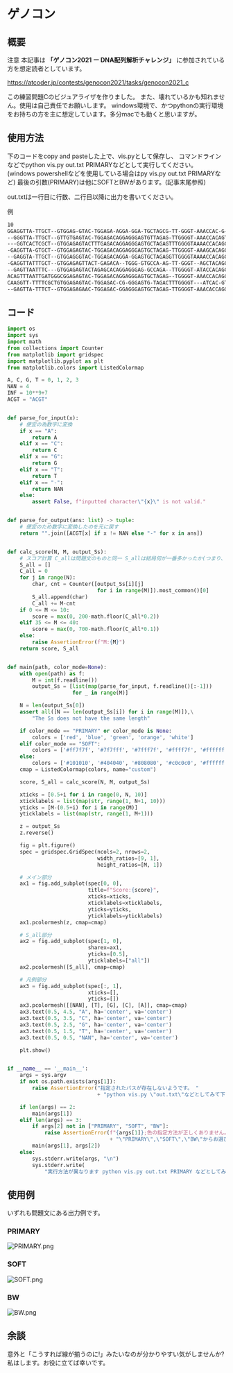 # ゲノコン

## 概要

注意 本記事は **「ゲノコン2021 ー DNA配列解析チャレンジ」** に参加されている方を想定読者としています。

https://atcoder.jp/contests/genocon2021/tasks/genocon2021_c

この練習問題Cのビジュアライザを作りました。
また、壊れているかも知れません。使用は自己責任でお願いします。
windows環境で、かつpythonの実行環境をお持ちの方を主に想定しています。多分macでも動くと思いますが。

## 使用方法

下のコードをcopy and pasteした上で、vis.pyとして保存し、
コマンドラインなどでpython vis.py out.txt PRIMARYなどとして実行してください。
(windows powershellなどを使用している場合はpy vis.py out.txt PRIMARYなど)
最後の引数(PRIMARY)は他にSOFTとBWがあります。(記事末尾参照)

out.txtは一行目に行数、二行目以降に出力を書いてください。

例

```out.txt
10
GGAGGTTA-TTGCT--GTGGAG-GTAC-TGGAGA-AGGA-GGA-TGCTAGCG-TT-GGGT-AAACCAC-G-AGC-ATTTTGACTT-G-T-ACT--TC-GCCTC----
--GGGTTA-TTGCT--GTTGTGAGTAC-TGGAGACAGGAGGGAGTGTTAGAG-TTGGGGT-AAACCACAGTAGCTCATGTCACTTGGATAACTCGTCAGCCTC----
---GGTCACTCGCT--GTGGAGAGTACTTTGAGACAGGAGGGAGTGCTAGAGTTTGGGGTAAAACCACAGCAGCTCATG-CACTTGGATATCT-GTGAG-C-C----
-GAGGTTA-GTGCT--GTGGAGAGTAC-TGGAGACAGGAGGGAGTGCTAGAG-TTGGGGT-AAAGCACAGCA-CCATTCACTGATAAATGTCAGGCCTAGGGG----
--GAGGTA-TTGCT--GTGGAGGGTAC-TGGAGACAGGA-GGAGTGCTAGAGGTTGGGGTAAAACCACAGCAGCTCAT-TTACTT-GAT-ACT-GTCAGGCTC-AGG
-GAGGTTATTTGCT--GTGGAGAGTTACT-GAGACA--TGGG-GTGCCA-AG-TT-GGGT--AGCTACAGCAGCTCATTTCACTT-GAT-ACT-G-CAGGCTCTCAG
--GAGTTAATTTC---GTGGAGAGTACTAGAGCACAGGAGGGAG-GCCAGA--TTGGGGT-ATACCACAGCAGCTCGT-TCACTT---TAACT-GTCAGGC-CCTCA
ACAGTTTAATTGATGGGCGGAGAGTAC-TGGAGACAGGAGGGAGTGCTAGAG--TGGGGT-AAACCACAGCAGCATCTTTCA-TT--ATAACT-GTCAG--------
CAAGGTT-TTTTCGCTGTGGAGAGTAC-TGGAGAC-CG-GGGAGTG-TAGACTTTGGGGT---ATCAC-GTAG--CAGCTTATTTCG--ACTTTGT-A--CT-GTAA
--GAGTTA-TTTCT--GTGGAGAGAAC-TGGAGAC-GGAGGGAGTGCTAGAG-TTGGGGT-AAACACCAGGCAGCCATTTCACTT-GATAACT-GTCAGGC-C--TT
```

## コード

```vis.py
import os
import sys
import math
from collections import Counter
from matplotlib import gridspec
import matplotlib.pyplot as plt
from matplotlib.colors import ListedColormap

A, C, G, T = 0, 1, 2, 3
NAN = 4
INF = 10**9+7
ACGT = "ACGT"


def parse_for_input(x):
    # 便宜の為数字に変換
    if x == "A":
        return A
    elif x == "C":
        return C
    elif x == "G":
        return G
    elif x == "T":
        return T
    elif x == "-":
        return NAN
    else:
        assert False, f"inputted character\"{x}\" is not valid."


def parse_for_output(ans: list) -> tuple:
    # 便宜のため数字に変換したのを元に戻す
    return "".join([ACGT[x] if x != NAN else "-" for x in ans])


def calc_score(N, M, output_Ss):
    # スコア計算 C_allは問題文のものと同一 S_allは結局何が一番多かったか(つまり、復元された配列)
    S_all = []
    C_all = 0
    for j in range(N):
        char, cnt = Counter([output_Ss[i][j]
                             for i in range(M)]).most_common()[0]
        S_all.append(char)
        C_all += M-cnt
    if 0 <= M <= 10:
        score = max(0, 200-math.floor(C_all*0.2))
    elif 35 <= M <= 40:
        score = max(0, 700-math.floor(C_all*0.1))
    else:
        raise AssertionError(f"M:{M}")
    return score, S_all


def main(path, color_mode=None):
    with open(path) as f:
        M = int(f.readline())
        output_Ss = [list(map(parse_for_input, f.readline()[:-1]))
                     for _ in range(M)]

    N = len(output_Ss[0])
    assert all([N == len(output_Ss[i]) for i in range(M)]),\
        "The Ss does not have the same length"

    if color_mode == "PRIMARY" or color_mode is None:
        colors = ['red', 'blue', 'green', 'orange', 'white']
    elif color_mode == "SOFT":
        colors = ['#ff7f7f', '#7f7fff', '#7fff7f', '#ffff7f', '#ffffff']
    else:
        colors = ['#101010', '#404040', '#808080', '#c0c0c0', '#ffffff']
    cmap = ListedColormap(colors, name="custom")

    score, S_all = calc_score(N, M, output_Ss)

    xticks = [0.5+i for i in range(0, N, 10)]
    xticklabels = list(map(str, range(1, N+1, 10)))
    yticks = [M-(0.5+i) for i in range(M)]
    yticklabels = list(map(str, range(1, M+1)))

    z = output_Ss
    z.reverse()

    fig = plt.figure()
    spec = gridspec.GridSpec(ncols=2, nrows=2,
                             width_ratios=[9, 1],
                             height_ratios=[M, 1])

    # メイン部分
    ax1 = fig.add_subplot(spec[0, 0],
                          title=f"Score:{score}",
                          xticks=xticks,
                          xticklabels=xticklabels,
                          yticks=yticks,
                          yticklabels=yticklabels)
    ax1.pcolormesh(z, cmap=cmap)

    # S_all部分
    ax2 = fig.add_subplot(spec[1, 0],
                          sharex=ax1,
                          yticks=[0.5],
                          yticklabels=["all"])
    ax2.pcolormesh([S_all], cmap=cmap)

    # 凡例部分
    ax3 = fig.add_subplot(spec[:, 1],
                          xticks=[],
                          yticks=[])
    ax3.pcolormesh([[NAN], [T], [G], [C], [A]], cmap=cmap)
    ax3.text(0.5, 4.5, "A", ha='center', va='center')
    ax3.text(0.5, 3.5, "C", ha='center', va='center')
    ax3.text(0.5, 2.5, "G", ha='center', va='center')
    ax3.text(0.5, 1.5, "T", ha='center', va='center')
    ax3.text(0.5, 0.5, "NAN", ha='center', va='center')

    plt.show()


if __name__ == '__main__':
    args = sys.argv
    if not os.path.exists(args[1]):
        raise AssertionError("指定されたパスが存在しないようです。 "
                             + "python vis.py \"out.txt\"などとしてみて下さい。")

    if len(args) == 2:
        main(args[1])
    elif len(args) == 3:
        if args[2] not in ["PRIMARY", "SOFT", "BW"]:
            raise AssertionError(f"{args[1]};色の指定方法が正しくありません。 "
                                 + "\"PRIMARY\",\"SOFT\",\"BW\"からお選びください。")
        main(args[1], args[2])
    else:
        sys.stderr.write(args, "\n")
        sys.stderr.write(
            "実行方法が異なります python vis.py out.txt PRIMARY などとしてみて下さい。")
```

## 使用例

いずれも問題文にある出力例です。

### PRIMARY

![PRIMARY.png](https://qiita-image-store.s3.ap-northeast-1.amazonaws.com/0/905155/48e05408-ef39-c8cd-2f2d-22cf3b2faaf6.png)

### SOFT

![SOFT.png](https://qiita-image-store.s3.ap-northeast-1.amazonaws.com/0/905155/f76dd92d-d60c-f065-7565-13556bbf9c8f.png)

### BW

![BW.png](https://qiita-image-store.s3.ap-northeast-1.amazonaws.com/0/905155/0691d383-2a16-5781-fdf4-16d2a8e4b6c3.png)

## 余談

意外と「こうすれば線が揃うのに!」みたいなのが分かりやすい気がしませんか? 私はします。お役に立てば幸いです。
